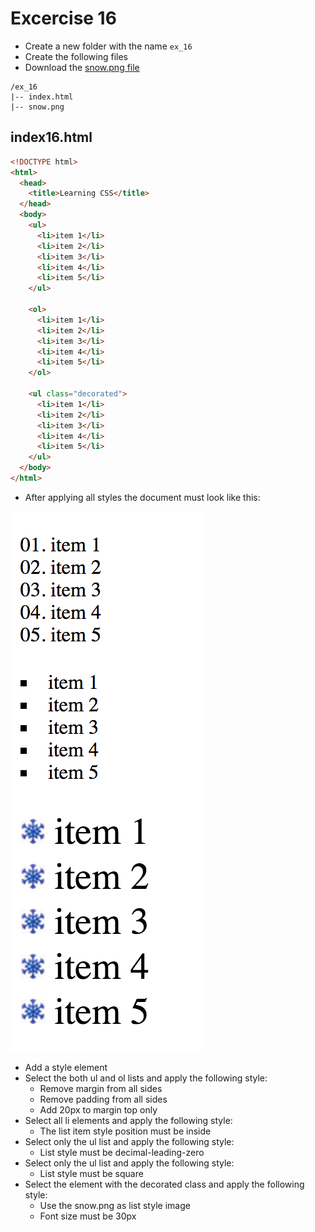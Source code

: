 # Excercise 16

* Create a new folder with the name `ex_16`
* Create the following files
* Download the [snow.png file](./images/snow.png)

```
/ex_16
|-- index.html
|-- snow.png
```

## index16.html
```html
<!DOCTYPE html>
<html>
  <head>
    <title>Learning CSS</title>
  </head>
  <body>
    <ul>
      <li>item 1</li>
      <li>item 2</li>
      <li>item 3</li>
      <li>item 4</li>
      <li>item 5</li>
    </ul>

    <ol>
      <li>item 1</li>
      <li>item 2</li>
      <li>item 3</li>
      <li>item 4</li>
      <li>item 5</li>
    </ol>

    <ul class="decorated">
      <li>item 1</li>
      <li>item 2</li>
      <li>item 3</li>
      <li>item 4</li>
      <li>item 5</li>
    </ul>
  </body>
</html>
```

* After applying all styles the document must look like this:

![Ex 16](./results/ex_16.png)

* Add a style element
* Select the both ul and ol lists and apply the following style:
  * Remove margin from all sides
  * Remove padding from all sides
  * Add 20px to margin top only
* Select all li elements and apply the following style:
  * The list item style position must be inside
* Select only the ul list and apply the following style:
  * List style must be decimal-leading-zero
* Select only the ul list and apply the following style:
  * List style must be square
* Select the element with the decorated class and apply the following style: 
  * Use the snow.png as list style image
  * Font size must be 30px